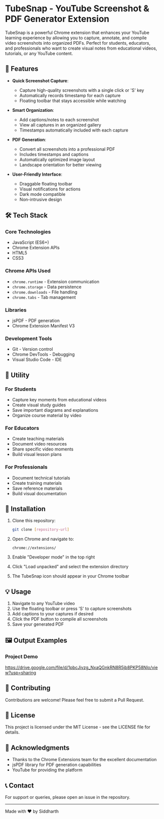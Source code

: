 # TubeSnap - YouTube Screenshot & PDF Generator Extension

TubeSnap is a powerful Chrome extension that enhances your YouTube learning experience by allowing you to capture, annotate, and compile video screenshots into organized PDFs. Perfect for students, educators, and professionals who want to create visual notes from educational videos, tutorials, or any YouTube content.

## 🚀 Features

- **Quick Screenshot Capture**: 
  - Capture high-quality screenshots with a single click or 'S' key
  - Automatically records timestamp for each capture
  - Floating toolbar that stays accessible while watching

- **Smart Organization**:
  - Add captions/notes to each screenshot
  - View all captures in an organized gallery
  - Timestamps automatically included with each capture

- **PDF Generation**:
  - Convert all screenshots into a professional PDF
  - Includes timestamps and captions
  - Automatically optimized image layout
  - Landscape orientation for better viewing

- **User-Friendly Interface**:
  - Draggable floating toolbar
  - Visual notifications for actions
  - Dark mode compatible
  - Non-intrusive design

## 🛠️ Tech Stack

### Core Technologies
- JavaScript (ES6+)
- Chrome Extension APIs
- HTML5
- CSS3

### Chrome APIs Used
- `chrome.runtime` - Extension communication
- `chrome.storage` - Data persistence
- `chrome.downloads` - File handling
- `chrome.tabs` - Tab management

### Libraries
- jsPDF - PDF generation
- Chrome Extension Manifest V3

### Development Tools
- Git - Version control
- Chrome DevTools - Debugging
- Visual Studio Code - IDE

## 🎯 Utility

### For Students
- Capture key moments from educational videos
- Create visual study guides
- Save important diagrams and explanations
- Organize course material by video

### For Educators
- Create teaching materials
- Document video resources
- Share specific video moments
- Build visual lesson plans

### For Professionals
- Document technical tutorials
- Create training materials
- Save reference materials
- Build visual documentation

## 🔧 Installation

1. Clone this repository:
   ```bash
   git clone [repository-url]
   ```

2. Open Chrome and navigate to:
   ```
   chrome://extensions/
   ```

3. Enable "Developer mode" in the top right

4. Click "Load unpacked" and select the extension directory

5. The TubeSnap icon should appear in your Chrome toolbar

## 💡 Usage

1. Navigate to any YouTube video
2. Use the floating toolbar or press 'S' to capture screenshots
3. Add captions to your captures if desired
4. Click the PDF button to compile all screenshots
5. Save your generated PDF

## 🖼️ Output Examples

### Project Demo
https://drive.google.com/file/d/1pbcJivzg_NxaQGnkRN8R5jb8PKP58Nlo/view?usp=sharing

## 🤝 Contributing

Contributions are welcome! Please feel free to submit a Pull Request.

## 📝 License

This project is licensed under the MIT License - see the LICENSE file for details.

## 🙏 Acknowledgments

- Thanks to the Chrome Extensions team for the excellent documentation
- jsPDF library for PDF generation capabilities
- YouTube for providing the platform

## 📞 Contact

For support or queries, please open an issue in the repository.

---
Made with ❤️ by Siddharth



